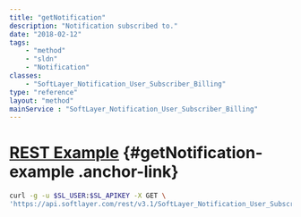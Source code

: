 ```yaml
---
title: "getNotification"
description: "Notification subscribed to."
date: "2018-02-12"
tags:
    - "method"
    - "sldn"
    - "Notification"
classes:
    - "SoftLayer_Notification_User_Subscriber_Billing"
type: "reference"
layout: "method"
mainService : "SoftLayer_Notification_User_Subscriber_Billing"
---
```


# [REST Example](#getNotification-example) <a href="/article/rest/"><i class="fas fa-question"></i></a> {#getNotification-example .anchor-link} 
```bash
curl -g -u $SL_USER:$SL_APIKEY -X GET \
'https://api.softlayer.com/rest/v3.1/SoftLayer_Notification_User_Subscriber_Billing/{SoftLayer_Notification_User_Subscriber_BillingID}/getNotification'
```
